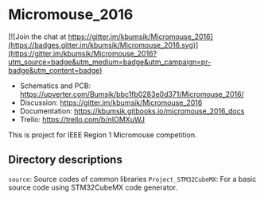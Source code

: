 # Micromouse_2016

[![Join the chat at https://gitter.im/kbumsik/Micromouse_2016](https://badges.gitter.im/kbumsik/Micromouse_2016.svg)](https://gitter.im/kbumsik/Micromouse_2016?utm_source=badge&utm_medium=badge&utm_campaign=pr-badge&utm_content=badge)

* Schematics and PCB: https://upverter.com/Bumsik/bbc1fb0283e0d371/Micromouse_2016/
* Discussion: https://gitter.im/kbumsik/Micromouse_2016
* Documentation: https://kbumsik.gitbooks.io/micromouse_2016_docs
* Trello: https://trello.com/b/nIOMXuWJ

This is project for IEEE Region 1 Micromouse competition.

## Directory descriptions

`source`: Source codes of common libraries
`Project_STM32CubeMX`: For a basic source code using STM32CubeMX code generator.
